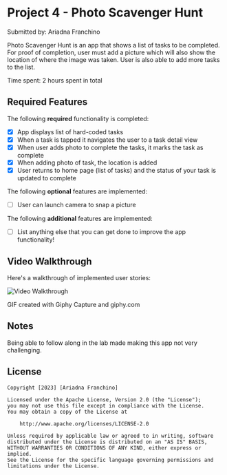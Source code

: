# Project 4 - Photo Scavenger Hunt

Submitted by: Ariadna Franchino

Photo Scavenger Hunt is an app that shows a list of tasks to be completed. For proof of completion, user must add a picture which will also show the location of where the image was taken. User is also able to add more tasks to the list.

Time spent: 2 hours spent in total

## Required Features

The following **required** functionality is completed:

- [x] App displays list of hard-coded tasks
- [x] When a task is tapped it navigates the user to a task detail view
- [x] When user adds photo to complete the tasks, it marks the task as complete
- [x] When adding photo of task, the location is added
- [x] User returns to home page (list of tasks) and the status of your task is updated to complete
 
The following **optional** features are implemented:

- [ ] User can launch camera to snap a picture    

The following **additional** features are implemented:

- [ ] List anything else that you can get done to improve the app functionality!

## Video Walkthrough

Here's a walkthrough of implemented user stories:

<img src='https://media.giphy.com/media/v1.Y2lkPTc5MGI3NjExYmNmNjIzN2IyMWUwMDI0ZTNiYTkzNTVmZGJhZGU0ZTMzYWM3ZDc2ZCZjdD1n/aYwxPl0EqBQdIGdKl9/giphy.gif' title='Video Walkthrough' width='' alt='Video Walkthrough' />

<!-- Replace this with whatever GIF tool you used! -->
GIF created with Giphy Capture and giphy.com 

## Notes

Being able to follow along in the lab made making this app not very challenging.

## License

    Copyright [2023] [Ariadna Franchino]

    Licensed under the Apache License, Version 2.0 (the "License");
    you may not use this file except in compliance with the License.
    You may obtain a copy of the License at

        http://www.apache.org/licenses/LICENSE-2.0

    Unless required by applicable law or agreed to in writing, software
    distributed under the License is distributed on an "AS IS" BASIS,
    WITHOUT WARRANTIES OR CONDITIONS OF ANY KIND, either express or implied.
    See the License for the specific language governing permissions and
    limitations under the License.
